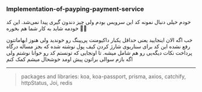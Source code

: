### Implementation-of-payping-payment-service
خودم خیلی دنبال نمونه کد این سرویس بودم ولی چیز دندون گیری پیدا نمی‌شد. این کد خودمه شاید به کار شما هم بخوره 🤝🏻

خب اگه الان اینجایید یعنی حداقل یکبار داکیومنت پی‌پینگ رو خوندید ولی هنوز ابهاماتتون رفع نشده
این کد برای سناریوی شارژ کردن کیف پول نوشته شده که بجز مساله درگاه پرداخت نکات دیگه‌یی رو هم شامل میشه.
تا اونجایی که تونستم کد رو خوانا نوشتم ولی اگه بازم سوالی براتون پیش اومد خوشحال میشم کمک کنم

---
>packages and libraries: koa, koa-passport, prisma, axios, catchify, httpStatus, Joi, redis